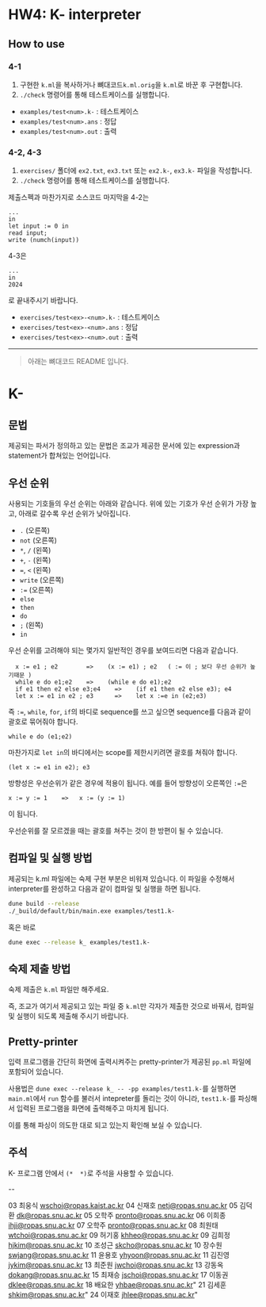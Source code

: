 # HW4: K- interpreter
## How to use
### 4-1
1. 구현한 `k.ml`을 복사하거나 뼈대코드`k.ml.orig`을 `k.ml`로 바꾼 후 구현합니다.
2. `./check` 명령어를 통해 테스트케이스를 실행합니다.

- `examples/test<num>.k-` : 테스트케이스
- `examples/test<num>.ans` : 정답
- `examples/test<num>.out` : 출력

### 4-2, 4-3
1. `exercises/` 폴더에 `ex2.txt`, `ex3.txt` 또는 `ex2.k-`, `ex3.k-` 파일을 작성합니다.
2. `./check` 명령어를 통해 테스트케이스를 실행합니다.

제출스펙과 마찬가지로 소스코드 마지막을
4-2는
```
...
in
let input := 0 in
read input;
write (numch(input))
```
4-3은
```
...
in
2024
```
로 끝내주시기 바랍니다.

- `exercises/test<ex>-<num>.k-` : 테스트케이스
- `exercises/test<ex>-<num>.ans` : 정답
- `exercises/test<ex>-<num>.out` : 출력

---

> 아래는 뼈대코드 README 입니다.

# K-

## 문법

제공되는 파서가 정의하고 있는 문법은 조교가 제공한 문서에 있는 expression과 statement가 합쳐있는 언어입니다.

## 우선 순위

사용되는 기호들의 우선 순위는 아래와 같습니다.
위에 있는 기호가 우선 순위가 가장 높고, 아래로 갈수록 우선 순위가 낮아집니다.

* `.` (오른쪽)
* `not` (오른쪽)
* `*`, `/` (왼쪽)
* `+`, `-` (왼쪽)
* `=`, `<` (왼쪽)
* `write` (오른쪽)
* `:=` (오른쪽)
* `else`
* `then`
* `do`
* `;` (왼쪽)
* `in`

우선 순위를 고려해야 되는 몇가지 일반적인 경우를 보여드리면 다음과 같습니다.

```
  x := e1 ; e2        =>    (x := e1) ; e2   ( := 이 ; 보다 우선 순위가 높기때문 )
  while e do e1;e2    =>    (while e do e1);e2
  if e1 then e2 else e3;e4    =>    (if e1 then e2 else e3); e4
  let x := e1 in e2 ; e3      =>    let x :=e in (e2;e3)
```

즉 `:=`, `while`, `for`, `if`의 바디로 sequence를 쓰고 싶으면 sequence를 다음과 같이 괄호로 묶어줘야 합니다.

```
while e do (e1;e2)
```

마찬가지로 `let in`의 바디에서는 scope를 제한시키려면 괄호를 쳐줘야 합니다.

```
(let x := e1 in e2); e3
```

방향성은 우선순위가 같은 경우에 적용이 됩니다.
예를 들어 방향성이 오른쪽인 `:=`은

```
x := y := 1    =>   x := (y := 1)
```

이 됩니다.

우선순위를 잘 모르겠을 때는 괄호를 쳐주는 것이 한 방편이 될 수 있습니다.

## 컴파일 및 실행 방법

제공되는 k.ml 파일에는 숙제 구현 부분은 비워져 있습니다.
이 파일을 수정해서 interpreter를 완성하고 다음과 같이 컴파일 및 실행을 하면 됩니다.
```sh
dune build --release
./_build/default/bin/main.exe examples/test1.k-
```
혹은 바로
```sh
dune exec --release k_ examples/test1.k-
```

## 숙제 제출 방법

숙제 제출은 `k.ml` 파일만 해주세요.

즉, 조교가 여기서 제공되고 있는 파일 중 `k.ml`만 각자가 제출한 것으로 바꿔서, 컴파일 및 실행이 되도록 제출해 주시기 바랍니다.

## Pretty-printer

입력 프로그램을 간단히 화면에 출력시켜주는 pretty-printer가 제공된 `pp.ml` 파일에 포함되어 있습니다.

사용법은 `dune exec --release k_ -- -pp examples/test1.k-`를 실행하면 `main.ml`에서 `run` 함수를 불러서 intepreter를
돌리는 것이 아니라, `test1.k-`를 파싱해서 입력된 프로그램을 화면에 출력해주고 마치게 됩니다.

이를 통해 파싱이 의도한 대로 되고 있는지 확인해 보실 수 있습니다.

## 주석

K- 프로그램 안에서 `(*  *)`로 주석을 사용할 수 있습니다.

--

03 최웅식 <wschoi@ropas.kaist.ac.kr>
04 신재호 <netj@ropas.snu.ac.kr>
05 김덕환 <dk@ropas.snu.ac.kr>
05 오학주 <pronto@ropas.snu.ac.kr>
06 이희종 <ihji@ropas.snu.ac.kr>
07 오학주 <pronto@ropas.snu.ac.kr>
08 최원태 <wtchoi@ropas.snu.ac.kr>
09 허기홍 <khheo@ropas.snu.ac.kr>
09 김희정 <hjkim@ropas.snu.ac.kr>
10 조성근 <skcho@ropas.snu.ac.kr>
10 장수원 <swjang@ropas.snu.ac.kr>
11 윤용호 <yhyoon@ropas.snu.ac.kr>
11 김진영 <jykim@ropas.snu.ac.kr>
13 최준원 <jwchoi@ropas.snu.ac.kr>
13 강동옥 <dokang@ropas.snu.ac.kr>
15 최재승 <jschoi@ropas.snu.ac.kr>
17 이동권 <dklee@ropas.snu.ac.kr>
18 배요한 <yhbae@ropas.snu.ac.kr>"
21 김세훈 <shkim@ropas.snu.ac.kr>"
24 이재호 <jhlee@ropas.snu.ac.kr>"
